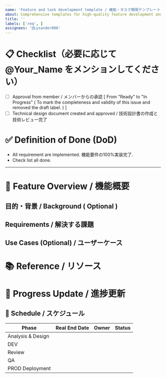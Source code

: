 ```yaml
---
name: 'Feature and task development template / 機能・タスク開発テンプレート'
about: Comprehensive templates for high-quality feature development and code delivery
title: ''
labels: ['req', ]
assignees: '@Lysander086'
---
```

# 📋 Checklist（必要に応じて @Your_Name をメンションしてください）

- [ ] Approval from member / メンバーからの承認 [ From "Ready" to "In Progress" ( To mark the completeness and validity of this issue and removed the draft label. ) ]
- [ ] Technical design document created and approved / 技術設計書の作成と技術レビュー完了

# ✅ Definition of Done (DoD)

- All requirement are implemented. 機能要件の100%実装完了.
- Check list all done.

---

# 🎯 Feature Overview / 機能概要

## 目的・背景 / Background ( Optional )

<!-- Clearly describe the business value of why this feature is needed / なぜこの機能が必要なのか、ビジネス価値を明確に記述 -->

## Requirements / 解決する課題

## Use Cases (Optional) / ユーザーケース

<!-- Describe key user stories and scenarios / 主要なユーザーストーリーとシナリオを記述 -->

# 📚 Reference / リソース

<!-- Reference documents, reference materials, external resources / 関連ドキュメント、参考資料、外部リソースなど -->

# 📝 Progress Update / 進捗更新

## 📅 Schedule / スケジュール

| Phase             | Real End Date | Owner | Status |
| ----------------- | ------------- | ----- | ------ |
| Analysis & Design |               |       |        |
| DEV               |               |       |        |
| Review            |               |       |        |
| QA                |               |       |        |
| PROD Deployment   |               |       |        |
